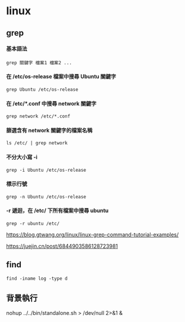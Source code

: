 # linux
## grep
#### 基本語法
```
grep 關鍵字 檔案1 檔案2 ...
```
#### 在 /etc/os-release 檔案中搜尋 Ubuntu 關鍵字
```
grep Ubuntu /etc/os-release
```
#### 在 /etc/*.conf 中搜尋 network 關鍵字
```
grep network /etc/*.conf
```
#### 篩選含有 network 關鍵字的檔案名稱
```
ls /etc/ | grep network
```
#### 不分大小寫 -i
```
grep -i Ubuntu /etc/os-release
```
#### 標示行號
```
grep -n Ubuntu /etc/os-release
```
#### -r 遞迴，在 /etc/ 下所有檔案中搜尋 ubuntu 
```
grep -r ubuntu /etc/
```
https://blog.gtwang.org/linux/linux-grep-command-tutorial-examples/

https://juejin.cn/post/6844903586128723981

## find
```
find -iname log -type d
```

## 背景執行
nohup ../../bin/standalone.sh > /dev/null 2>&1 &



